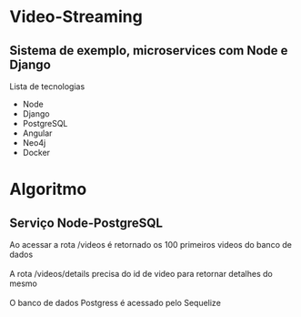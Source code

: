 <h1> Video-Streaming </h1>
<h2>Sistema de exemplo, microservices com Node e Django</h2>
  <label>Lista de tecnologias</label>
  <ul>
    <li>Node</li>
    <li>Django</li>
    <li>PostgreSQL</li>
    <li>Angular</li>
    <li>Neo4j</li>
    <li>Docker</li>
  </ul>
<h1>Algoritmo</h1>
  <h2>Serviço Node-PostgreSQL</h2>
  <label>Ao acessar a rota /videos é retornado os 100 primeiros videos do banco de dados</label>
  <br></br>
  <label>A rota /videos/details precisa do id de video para retornar detalhes do mesmo</label>
  <br></br>
  <label>O banco de dados Postgress é acessado pelo Sequelize</label>
  